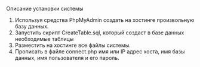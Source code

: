 Описание установки системы
1. Используя средства PhpMyAdmin создать на хостинге произвольную базу данных.
2. Запустить скрипт CreateTable.sql, который создаст в базе данных необходимые таблицы
3. Разместить на хостинге все файлы системы.
4. Прописать в файле connect.php имя или IP адрес хоста, имя базы данных, имя пользователя и его пароль.
